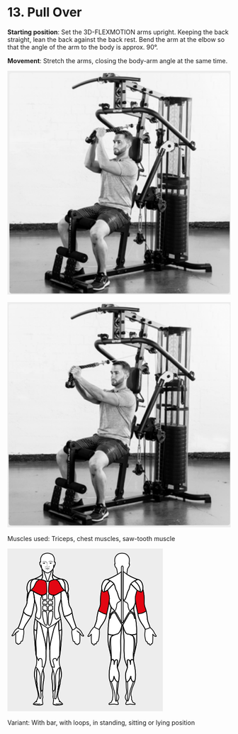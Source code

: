 # 13. Pull Over

__Starting position__: Set the 3D-FLEXMOTION arms upright. Keeping the back straight, lean the back against the back rest. Bend the arm at the elbow so that the angle of the arm to the body is approx. 90°.

__Movement__: Stretch the arms, closing the body-arm angle at the same time. 

![001](001.png)

![002](002.png)

Muscles used: Triceps, chest muscles, saw-tooth muscle

![003](003.png)

Variant: With bar, with loops, in standing, sitting or lying position
